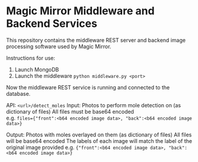 # Magic Mirror Middleware and Backend Services
This repository contains the middleware REST server and backend image processing software used
by Magic Mirror. 

Instructions for use:
1. Launch MongoDB
2. Launch the middleware
	`python middleware.py <port>`

Now the middleware REST service is running and connected to the database.

API:
`<url>/detect_moles`
Input:
	Photos to perform mole detection on (as dictionary of files)
	All files must be base64 encoded	
	e.g. 
	`files={"front":<b64 encoded image data>, "back":<b64 encoded image data>}`
	
Output:
	Photos with moles overlayed on them (as dictionary of files)
	All files will be base64 encoded
	The labels of each image will match the label of the original image provided
	e.g. 
	`{"front":<b64 encoded image data>, "back":<b64 encoded image data>}`
